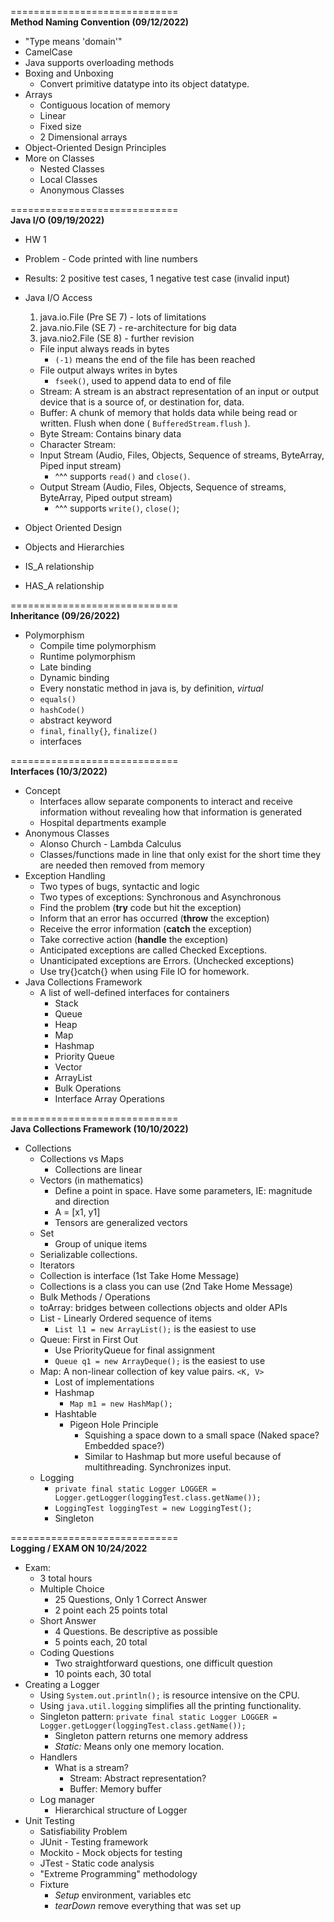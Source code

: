 =============================\
**Method Naming Convention (09/12/2022)**
- "Type means 'domain'"
- CamelCase
- Java supports overloading methods
- Boxing and Unboxing
    - Convert primitive datatype into its object datatype.
- Arrays
    - Contiguous location of memory
    - Linear
    - Fixed size
    - 2 Dimensional arrays
- Object-Oriented Design Principles
- More on Classes
    - Nested Classes
    - Local Classes
    - Anonymous Classes

=============================\
**Java I/O (09/19/2022)**
- HW 1
- Problem - Code printed with line numbers
- Results: 2 positive test cases, 1 negative test case (invalid input)
- Java I/O Access
    1. java.io.File (Pre SE 7) - lots of limitations
    2. java.nio.File (SE 7) - re-architecture for big data
    3. java.nio2.File (SE 8) - further revision

    - File input always reads in bytes
        - `(-1)` means the end of the file has been reached
    - File output always writes in bytes
        - `fseek()`, used to append data to end of file
    - Stream: A stream is an abstract representation of an input or output device that is a source of, or destination for, data.
    - Buffer: A chunk of memory that holds data while being read or written. Flush when done ( `BufferedStream.flush` ).
    - Byte Stream: Contains binary data
    - Character Stream:
    - Input Stream (Audio, Files, Objects, Sequence of streams, ByteArray, Piped input stream)
        - ^^^ supports `read()` and `close()`.
    - Output Stream (Audio, Files, Objects, Sequence of streams, ByteArray, Piped output stream)
        - ^^^ supports `write()`, `close()`;
- Object Oriented Design
- Objects and Hierarchies
- IS_A relationship
- HAS_A relationship

=============================\
**Inheritance (09/26/2022)**
- Polymorphism
  - Compile time polymorphism
  - Runtime polymorphism
  - Late binding
  - Dynamic binding
  - Every nonstatic method in java is, by definition, *virtual*
  - `equals()`
  - `hashCode()`
  - abstract keyword
  - `final`, `finally{}`, `finalize()`
  - interfaces

=============================\
**Interfaces (10/3/2022)**
- Concept
  - Interfaces allow separate components to interact and receive information without revealing how that information is generated
  - Hospital departments example
- Anonymous Classes
  - Alonso Church - Lambda Calculus
  - Classes/functions made in line that only exist for the short time they are needed then removed from memory
- Exception Handling
  - Two types of bugs, syntactic and logic
  - Two types of exceptions: Synchronous and Asynchronous
  - Find the problem (**try** code but hit the exception)
  - Inform that an error has occurred (**throw** the exception)
  - Receive the error information (**catch** the exception)
  - Take corrective action (**handle** the exception)
  - Anticipated exceptions are called Checked Exceptions.
  - Unanticipated exceptions are Errors. (Unchecked exceptions)
  - Use try{}catch{} when using File IO for homework.
- Java Collections Framework
  - A list of well-defined interfaces for containers
    - Stack
    - Queue
    - Heap
    - Map
    - Hashmap
    - Priority Queue
    - Vector
    - ArrayList
    - Bulk Operations
    - Interface Array Operations

=============================\
**Java Collections Framework (10/10/2022)**
- Collections
  - Collections vs Maps
    - Collections are linear
  - Vectors (in mathematics)
    - Define a point in space. Have some parameters, IE: magnitude and direction
    - A = \[x1, y1]
    - Tensors are generalized vectors
  - Set
    - Group of unique items
  - Serializable collections.
  - Iterators
  - Collection is interface (1st Take Home Message)
  - Collections is a class you can use (2nd Take Home Message)
  - Bulk Methods / Operations
  - toArray: bridges between collections objects and older APIs
  - List - Linearly Ordered sequence of items
    - `List l1 = new ArrayList();` is the easiest to use
  - Queue: First in First Out
    - Use PriorityQueue for final assignment
    - `Queue q1 = new ArrayDeque();` is the easiest to use
  - Map: A non-linear collection of key value pairs. `<K, V>`
    - Lost of implementations
    - Hashmap
      - `Map m1 = new HashMap();`
    - Hashtable 
      - Pigeon Hole Principle
        - Squishing a space down to a small space (Naked space? Embedded space?)
        - Similar to Hashmap but more useful because of multithreading. Synchronizes input.
  - Logging
    - `private final static Logger LOGGER = Logger.getLogger(loggingTest.class.getName());`
    - `LoggingTest loggingTest = new LoggingTest();`
    - Singleton

=============================\
**Logging / EXAM ON 10/24/2022**
- Exam:
  - 3 total hours
  - Multiple Choice
    - 25 Questions, Only 1 Correct Answer
    - 2 point each 25 points total
  - Short Answer
    - 4 Questions. Be descriptive as possible
    - 5 points each, 20 total
  - Coding Questions
    - Two straightforward questions, one difficult question 
    - 10 points each, 30 total
- Creating a Logger
  - Using `System.out.println();` is resource intensive on the CPU.
  - Using `java.util.logging` simplifies all the printing functionality.
  - Singleton pattern: `private final static Logger LOGGER = Logger.getLogger(loggingTest.class.getName());`
    - Singleton pattern returns one memory address
    - *Static:* Means only one memory location.
  - Handlers
    - What is a stream?
      - Stream: Abstract representation?
      - Buffer: Memory buffer
  - Log manager
    - Hierarchical structure of Logger
- Unit Testing
  - Satisfiability Problem
  - JUnit - Testing framework
  - Mockito - Mock objects for testing
  - JTest - Static code analysis
  - "Extreme Programming" methodology
  - Fixture
    - *Setup* environment, variables etc
    - *tearDown* remove everything that was set up
